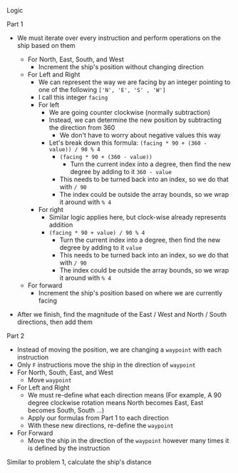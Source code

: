 Logic

Part 1

- We must iterate over every instruction and perform operations on the ship based on them
  - For North, East, South, and West
    - Increment the ship's position without changing direction
  - For Left and Right
    - We can represent the way we are facing by an integer pointing to one of the following `['N', 'E', 'S' , 'W']`
    - I call this integer `facing`
    - For left
      - We are going counter clockwise (normally subtraction)
      - Instead, we can determine the new position by subtracting the direction from 360
        - We don't have to worry about negative values this way
      - Let's break down this formula: `(facing * 90 + (360 - value)) / 90 % 4`
        - `(facing * 90 + (360 - value))`
          - Turn the current index into a degree, then find the new degree by adding to it `360 - value`
        - This needs to be turned back into an index, so we do that with `/ 90`
        - The index could be outside the array bounds, so we wrap it around with `% 4`
    - For right
      - Similar logic applies here, but clock-wise already represents addition
      - `(facing * 90 + value) / 90 % 4`
        - Turn the current index into a degree, then find the new degree by adding to it `value`
        - This needs to be turned back into an index, so we do that with `/ 90`
        - The index could be outside the array bounds, so we wrap it around with `% 4`
  - For forward
    - Increment the ship's position based on where we are currently facing
    
- After we finish, find the magnitude of the East / West and North / South directions, then add them

Part 2

- Instead of moving the position, we are changing a `waypoint` with each instruction
- Only `F` instructions move the ship in the direction of `waypoint`
- For North, South, East, and West
  - Move `waypoint`
- For Left and Right
  - We must re-define what each direction means (For example, A 90 degree clockwise rotation means North becomes East, East becomes South, South ...)
  - Apply our formulas from Part 1 to each direction
  - With these new directions, re-define the `waypoint`
- For Forward
  - Move the ship in the direction of the `waypoint` however many times it is defined by the instruction
  
Similar to problem 1, calculate the ship's distance
